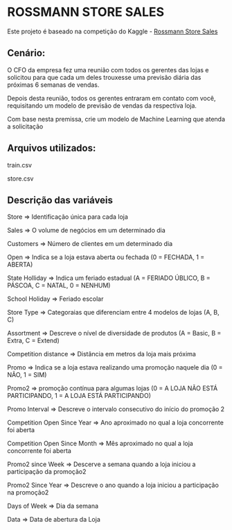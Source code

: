 # ROSSMANN STORE SALES

Este projeto é baseado na competição do Kaggle - [Rossmann Store Sales](https://www.kaggle.com/c/rossmann-store-sales)

## Cenário:

O CFO da empresa fez uma reunião com todos os gerentes das lojas e solicitou para que cada um deles trouxesse uma previsão diária das próximas 6 semanas de vendas.

Depois desta reunião, todos os gerentes entraram em contato com você, requisitando um modelo de previsão de vendas da respectiva loja.

Com base nesta premissa, crie um modelo de Machine Learning que atenda a solicitação


## Arquivos utilizados: 

train.csv

store.csv


## Descrição das variáveis

Store => Identificação única para cada loja

Sales => O volume de negócios em um determinado dia

Customers => Número de clientes em um determinado dia

Open => Indica se a loja estava aberta ou fechada (0 = FECHADA, 1 = ABERTA)

State Holliday => Indica um feriado estadual (A = FERIADO ÚBLICO, B = PÁSCOA, C = NATAL, 0 = NENHUM)

School Holiday => Feriado escolar

Store Type => Categoraias que diferenciam entre 4 modelos de lojas (A, B, C)

Assortment => Descreve o nível de diversidade de produtos (A = Basic, B = Extra, C = Extend)

Competition distance => Distância em metros da loja mais próxima

Promo => Indica se a loja estava realizando uma promoção naquele dia (0 = NÃO, 1 = SIM)

Promo2 => promoção contínua para algumas lojas (0 = A LOJA NÃO ESTÁ PARTICIPANDO, 1 = A LOJA ESTÁ PARTICIPANDO)

Promo Interval => Descreve o intervalo consecutivo do início do promoção 2

Competition Open Since Year => Ano aproximado no qual a loja concorrente foi aberta

Competition Open Since Month => Mês aproximado no qual a loja concorrente foi aberta

Promo2 since Week => Descerve a semana quando a loja iniciou a participação da promoção2

Promo2 Since Year => Descreve o ano quando a loja iniciou a participação na promoção2

Days of Week => Dia da semana

Data => Data de abertura da Loja
